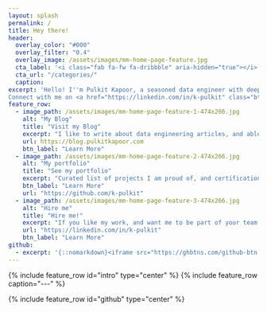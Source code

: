 ```yaml
---
layout: splash
permalink: /
title: Hey there!
header:
  overlay_color: "#000"
  overlay_filter: "0.4"
  overlay_image: /assets/images/mm-home-page-feature.jpg
  cta_label: '<i class="fab fa-fw fa-dribbble" aria-hidden="true"></i> Read my blog.'
  cta_url: "/categories/"
  caption:
excerpt: 'Hello! I''m Pulkit Kapoor, a seasoned data engineer with deep expertise in Spark and Hadoop. I''m passionate about AWS Cloud and constantly explore new technologies. <br /><br />
Connect with me on <a href="https://linkedin.com/in/k-pulkit" class="btn btn--xsmall btn--linkedin" title="Follow me"><i class="fab fa-fw fa-linkedin" aria-hidden="true"></i><span> LinkedIn</span></a><br /><br />'
feature_row:
  - image_path: /assets/images/mm-home-page-feature-1-474x266.jpg
    alt: "My Blog"
    title: "Visit my Blog"
    excerpt: "I like to write about data engineering articles, and able solutions to sticky bugs that come in my day job."
    url: https://blog.pulkitkapoor.com
    btn_label: "Learn More"
  - image_path: /assets/images/mm-home-page-feature-2-474x266.jpg
    alt: "My portfolio"
    title: "See my portfolio"
    excerpt: "Curated list of projects I am proud of, and certifications I have done or the interests I have at the moment."
    btn_label: "Learn More"
    url: "https://github.com/k-pulkit"
  - image_path: /assets/images/mm-home-page-feature-3-474x266.jpg
    alt: "Hire me"
    title: "Hire me!"
    excerpt: "If you like my work, and want me to be part of your team. Do not hesitate, I am open to great opportunities!"
    url: "https://linkedin.com/in/k-pulkit"
    btn_label: "Learn More"
github:
  - excerpt: '{::nomarkdown}<iframe src="https://ghbtns.com/github-btn.html?user=k-pulkit&type=follow&count=true" frameborder="0" scrolling="0" width="170" height="20" title="GitHub"></iframe>{:/nomarkdown}'
---
```


{% include feature_row id="intro" type="center" %}
{% include feature_row caption="---" %}

<!-- <div style="display: flex; justify-content: center; align-items: center; margin: 0;">
    <img style="max-width: 1000px; padding: 10px; border: 0.4px solid green; border-radius:2px; margin-bottom:3px; flex-grow: 1;" src="https://ghchart.rshah.org/k-pulkit" alt="2016rshah's Github chart" />
</div> -->

{% include feature_row id="github" type="center" %}

